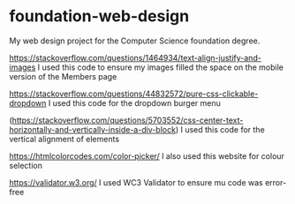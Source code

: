 # foundation-web-design
My web design project for the Computer Science foundation degree.

https://stackoverflow.com/questions/1464934/text-align-justify-and-images
I used this code to ensure my images filled the space on the mobile version of
the Members page

https://stackoverflow.com/questions/44832572/pure-css-clickable-dropdown
I used this code for the dropdown burger menu

(https://stackoverflow.com/questions/5703552/css-center-text-horizontally-and-vertically-inside-a-div-block)
I used this code for the vertical alignment of elements

https://htmlcolorcodes.com/color-picker/
I also used this website for colour selection

https://validator.w3.org/
I used WC3 Validator to ensure mu code was error-free